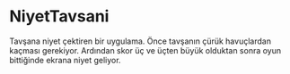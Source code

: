 # NiyetTavsani
Tavşana niyet çektiren bir uygulama. 
Önce tavşanın çürük havuçlardan kaçması gerekiyor.
Ardından skor üç ve üçten büyük olduktan sonra oyun bittiğinde ekrana niyet geliyor. 
